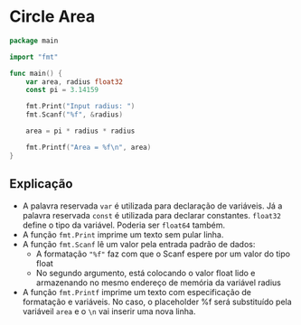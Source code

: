 # Circle Area

```go
package main

import "fmt"

func main() {
	var area, radius float32
	const pi = 3.14159

	fmt.Print("Input radius: ")
	fmt.Scanf("%f", &radius)

	area = pi * radius * radius

	fmt.Printf("Area = %f\n", area)
}
```

## Explicação

- A palavra reservada `var` é utilizada para declaração de variáveis. Já a palavra reservada `const` é utilizada para declarar constantes. `float32` define o tipo da variável. Poderia ser `float64` também.
- A função `fmt.Print` imprime um texto sem pular linha.
- A função `fmt.Scanf` lê um valor pela entrada padrão de dados:
  - A formatação `"%f"` faz com que o Scanf espere por um valor do tipo float
  - No segundo argumento, está colocando o valor float lido e armazenando no mesmo endereço de memória da variável radius
- A função `fmt.Printf` imprime um texto com especificação de formatação e variáveis. No caso, o placeholder %f será substituído pela variáveil `area` e o `\n` vai inserir uma nova linha.
